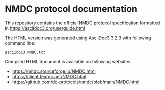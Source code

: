 # NMDC protocol documentation

This repository contains the official NMDC protocol specification formatted in https://asciidoc3.org/userguide.html

The HTML version was generated using AsciiDoc3 3.2.3 with following command line:

```
asciidoc3 NMDC.txt
```

Compiled HTML document is available on following websites:

* https://nmdc.sourceforge.io/NMDC.html
* https://client.feardc.net/NMDC.html
* https://github.com/dc-protocols/nmdc/blob/main/NMDC.html